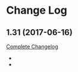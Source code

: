 # Change Log

## 1.31 (2017-06-16)

[Complete Changelog](https://github.com/gbif/dwca-io/compare/dwca-io-1.30...dwca-io-1.31)

* 
*